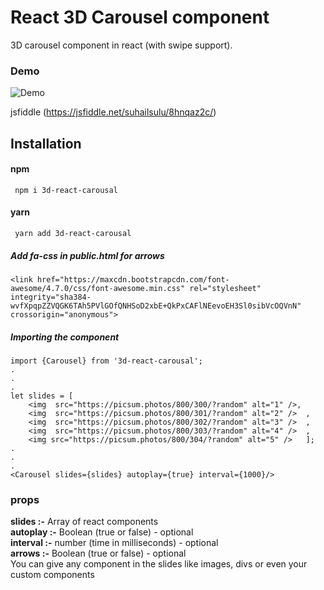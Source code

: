 # React 3D Carousel component
3D carousel component in react (with swipe support).

### Demo 
![Demo](https://i.imgur.com/aa2QTOx.gif)

jsfiddle (https://jsfiddle.net/suhailsulu/8hnqaz2c/) 

## Installation

#### npm 

```
 npm i 3d-react-carousal
```
#### yarn
```
 yarn add 3d-react-carousal
```
##### Add fa-css in public.html for arrows

```
<link href="https://maxcdn.bootstrapcdn.com/font-awesome/4.7.0/css/font-awesome.min.css" rel="stylesheet" integrity="sha384-wvfXpqpZZVQGK6TAh5PVlGOfQNHSoD2xbE+QkPxCAFlNEevoEH3Sl0sibVcOQVnN" crossorigin="anonymous">
```

##### Importing the component
```shell
import {Carousel} from '3d-react-carousal';
.
.
.
let slides = [
    <img  src="https://picsum.photos/800/300/?random" alt="1" />,
    <img  src="https://picsum.photos/800/301/?random" alt="2" />  ,
    <img  src="https://picsum.photos/800/302/?random" alt="3" />  ,
    <img  src="https://picsum.photos/800/303/?random" alt="4" />  ,
    <img src="https://picsum.photos/800/304/?random" alt="5" />   ];
.
.
.
<Carousel slides={slides} autoplay={true} interval={1000}/>

```
### props 
<b>slides :-</b> Array of react components  
<b>autoplay :-</b> Boolean (true or false) - optional  
<b>interval :-</b> number (time in milliseconds) - optional  
<b>arrows :-</b> Boolean (true or false) - optional  
You can give any component in the slides like images, divs or even your custom components
